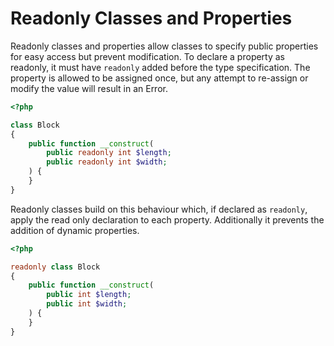# Readonly Classes and Properties

Readonly classes and properties allow classes to specify public properties for easy access but prevent modification.
To declare a property as readonly, it must have `readonly` added before the type specification.
The property is allowed to be assigned once, but any attempt to re-assign or modify the value will result in an Error.

```php
<?php

class Block
{
    public function __construct(
        public readonly int $length;
        public readonly int $width;
    ) {
    }
}
```

Readonly classes build on this behaviour which, if declared as `readonly`, apply the read only declaration to each property.
Additionally it prevents the addition of dynamic properties.

```php
<?php

readonly class Block
{
    public function __construct(
        public int $length;
        public int $width;
    ) {
    }
}
```

